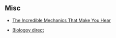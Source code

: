 ## Misc

- [The Incredible Mechanics That Make You Hear](https://www.youtube.com/watch?v=DBxJs5CXazA)

- [Biologoy direct](https://biologydirect.biomedcentral.com)
